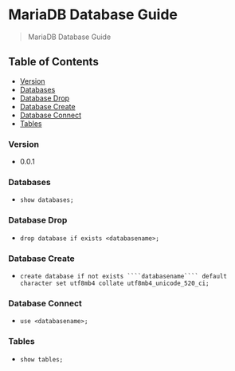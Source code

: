# MariaDB Database Guide
> MariaDB Database Guide

## Table of Contents
* [Version](#version)
* [Databases](#databases)
* [Database Drop](#database-drop)
* [Database Create](#database-create)
* [Database Connect](#database-connect)
* [Tables](#tables)

### Version
* 0.0.1

### Databases
* `show databases;`

### Database Drop
* `drop database if exists <databasename>;`

### Database Create
* `create database if not exists ````databasename```` default character set utf8mb4 collate utf8mb4_unicode_520_ci;`
  
### Database Connect
* `use <databasename>;`

### Tables
* `show tables;`
